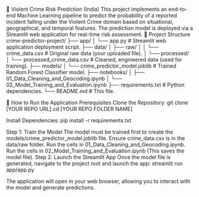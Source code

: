 🚨 Violent Crime Risk Prediction (India)
This project implements an end-to-end Machine Learning pipeline to predict the probability of a reported incident falling under the Violent Crime domain based on situational, geographical, and temporal features.
The prediction model is deployed via a Streamlit web application for real-time risk assessment.
📂 Project Structure
crime-predictor-project/
├── app/
│   └── app.py                  # Streamlit web application deployment script.
├── data/
│   ├── raw/
│   │   └── crime_data.csv      # Original raw data (your uploaded file).
│   └── processed/
│       └── processed_crime_data.csv  # Cleaned, engineered data (used for training).
├── models/
│   └── crime_predictor_model.joblib  # Trained Random Forest Classifier model.
├── notebooks/
│   ├── 01_Data_Cleaning_and_Geocoding.ipynb
│   └── 02_Model_Training_and_Evaluation.ipynb
├── requirements.txt            # Python dependencies.
└── README.md                   # This file.


🚀 How to Run the Application
Prerequisites
Clone the Repository:
git clone [YOUR REPO URL]
cd [YOUR REPO FOLDER NAME]


Install Dependencies:
pip install -r requirements.txt


Step 1: Train the Model
The model must be trained first to create the models/crime_predictor_model.joblib file.
Ensure crime_data.csv is in the data/raw folder.
Run the cells in 01_Data_Cleaning_and_Geocoding.ipynb.
Run the cells in 02_Model_Training_and_Evaluation.ipynb (This saves the model file).
Step 2: Launch the Streamlit App
Once the model file is generated, navigate to the project root and launch the app:
streamlit run app/app.py


The application will open in your web browser, allowing you to interact with the model and generate predictions.
